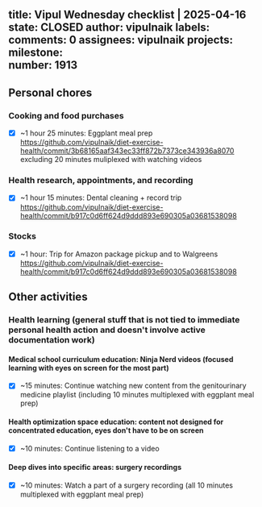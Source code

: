 title:	Vipul Wednesday checklist | 2025-04-16
state:	CLOSED
author:	vipulnaik
labels:	
comments:	0
assignees:	vipulnaik
projects:	
milestone:	
number:	1913
--
## Personal chores

### Cooking and food purchases

- [x] ~1 hour 25 minutes: Eggplant meal prep https://github.com/vipulnaik/diet-exercise-health/commit/3b68165aaf343ec33ff872b7373ce343936a8070 excluding 20 minutes muliplexed with watching videos

### Health research, appointments, and recording

- [x] ~1 hour 15 minutes: Dental cleaning + record trip https://github.com/vipulnaik/diet-exercise-health/commit/b917c0d6ff624d9ddd893e690305a03681538098

### Stocks

- [x] ~1 hour: Trip for Amazon package pickup and to Walgreens https://github.com/vipulnaik/diet-exercise-health/commit/b917c0d6ff624d9ddd893e690305a03681538098

## Other activities

### Health learning (general stuff that is not tied to immediate personal health action and doesn't involve active documentation work)

#### Medical school curriculum education: Ninja Nerd videos (focused learning with eyes on screen for the most part)

- [x] ~15 minutes: Continue watching new content from the genitourinary medicine playlist (including 10 minutes multiplexed with eggplant meal prep)

#### Health optimization space education: content not designed for concentrated education, eyes don't have to be on screen

- [x] ~10 minutes: Continue listening to a video

#### Deep dives into specific areas: surgery recordings

- [x] ~10 minutes: Watch a part of a surgery recording (all 10 minutes multiplexed with eggplant meal prep)
